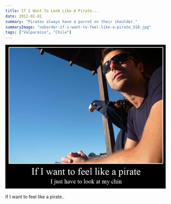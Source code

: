 ```yaml
---
title: If I Want To Look Like A Pirate...
date: 2012-02-01
summary: "Pirates always have a parrot on their shoulder."
summaryImage: "noborder-if-i-want-to-feel-like-a-pirate_518.jpg"
tags: ["Valparaiso", "Chile"]
---
```


![](noborder-if-i-want-to-feel-like-a-pirate_518.jpg)

If I want to feel like a pirate..